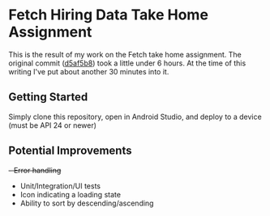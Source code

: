
# Fetch Hiring Data Take Home Assignment
This is the result of my work on the Fetch take home assignment. The original commit ([d5af5b8](https://github.com/ehorlocker/FetchTakeHomeAssignment/commit/d5af5b8a40042953c077531c21b1af6aaf6ef1dc)) took a little under 6 hours. At the time of this writing I've put about another 30 minutes into it.

## Getting Started

Simply clone this repository, open in Android Studio, and deploy to a device (must be API 24 or newer)

## Potential Improvements

~~- Error handling~~
- Unit/Integration/UI tests
- Icon indicating a loading state
- Ability to sort by descending/ascending 

